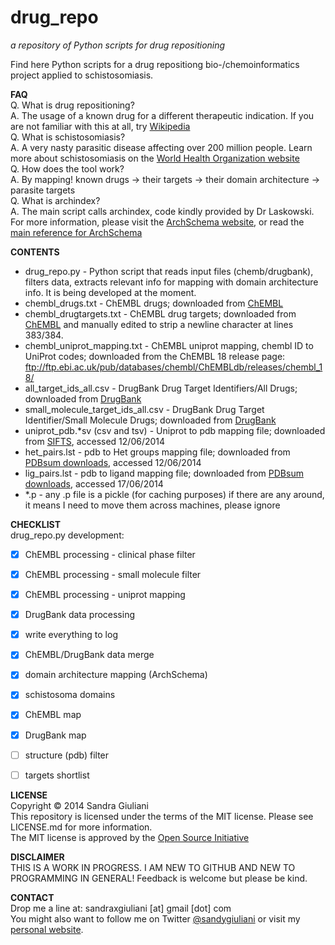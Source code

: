 # drug_repo #
_a repository of Python scripts for drug repositioning_


Find here Python scripts for a drug repositiong bio-/chemoinformatics project
applied to schistosomiasis.  


**FAQ**  
Q. What is drug repositioning?   
A. The usage of a known drug for a different therapeutic indication. If you are not familiar with this at all, try [Wikipedia](http://en.wikipedia.org/wiki/Drug_repositioning)  
Q. What is schistosomiasis?  
A. A very nasty parasitic disease affecting over 200 million people. Learn more about schistosomiasis on the [World Health Organization website](http://www.who.int/topics/schistosomiasis/en/)  
Q. How does the tool work?  
A. By mapping! known drugs -> their targets -> their domain architecture -> parasite targets  
Q. What is archindex?  
A. The main script calls archindex, code kindly provided by Dr Laskowski. For more information, please visit the [ArchSchema website](http://www.ebi.ac.uk/thornton-srv/databases/archschema), or read the [main reference for ArchSchema](http://www.ncbi.nlm.nih.gov/pubmed/20299327)  


**CONTENTS**
* drug_repo.py - Python script that reads input files (chemb/drugbank), filters data, extracts relevant info for mapping with domain architecture info. It is being developed at the moment.
* chembl\_drugs.txt - ChEMBL drugs; downloaded from [ChEMBL](http://www.ebi.ac.uk/chembl/drugstore/)
* chembl\_drugtargets.txt - ChEMBL drug targets; downloaded from [ChEMBL](http://www.ebi.ac.uk/chembl/drug/targets/) and manually edited to strip a newline character at lines 383/384.  
* chembl\_uniprot\_mapping.txt - ChEMBL uniprot mapping, chembl ID to UniProt codes; downloaded from the ChEMBL 18 release page: ftp://ftp.ebi.ac.uk/pub/databases/chembl/ChEMBLdb/releases/chembl_18/  
* all\_target\_ids\_all.csv - DrugBank Drug Target Identifiers/All Drugs; downloaded from [DrugBank](http://www.drugbank.ca/downloads#protein-identifiers)  
* small\_molecule\_target\_ids\_all.csv - DrugBank Drug Target Identifier/Small Molecule Drugs; downloaded from [DrugBank](http://www.drugbank.ca/downloads#protein-identifiers)  
* uniprot_pdb.*sv (csv and tsv) - Uniprot to pdb mapping file; downloaded from [SIFTS](http://www.ebi.ac.uk/pdbe/docs/sifts/quick.html), accessed 12/06/2014  
* het_pairs.lst - pdb to Het groups mapping file; downloaded from [PDBsum downloads](http://www.ebi.ac.uk/thornton-srv/databases/cgi-bin/pdbsum/GetPage.pl?doc=TRUE&template=downloads.html&pdbcode=n/a), accessed 12/06/2014  
* lig_pairs.lst - pdb to ligand mapping file; downloaded from [PDBsum downloads](http://www.ebi.ac.uk/thornton-srv/databases/cgi-bin/pdbsum/GetPage.pl?doc=TRUE&template=downloads.html&pdbcode=n/a), accessed 17/06/2014  
* \*.p - any .p file is a pickle (for caching purposes) if there are any around, it means I need to move them across machines, please ignore


**CHECKLIST**  
drug_repo.py development:
- [x] ChEMBL processing - clinical phase filter 
- [x] ChEMBL processing - small molecule filter 
- [x] ChEMBL processing - uniprot mapping
- [x] DrugBank data processing
- [x] write everything to log
- [x] ChEMBL/DrugBank data merge
- [x] domain architecture mapping (ArchSchema)
- [x] schistosoma domains
- [x] ChEMBL map
- [x] DrugBank map
- [ ] structure (pdb) filter
- [ ] targets shortlist


**LICENSE**  
Copyright &copy; 2014 Sandra Giuliani  
This repository is licensed under the terms of the MIT license. Please see LICENSE.md for more information.  
The MIT license is approved by the [Open Source Initiative](http://opensource.org/licenses)


**DISCLAIMER**  
THIS IS A WORK IN PROGRESS. I AM NEW TO GITHUB AND NEW TO PROGRAMMING IN GENERAL! Feedback is welcome but please be kind.  


**CONTACT**  
Drop me a line at: sandraxgiuliani [at] gmail [dot] com  
You might also want to follow me on Twitter [@sandygiuliani](https://twitter.com/sandygiuliani) or visit my [personal website](http://www.sandragiuliani.com/).  